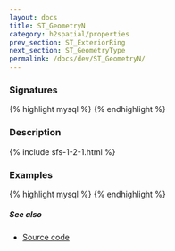 ```yaml
---
layout: docs
title: ST_GeometryN
category: h2spatial/properties
prev_section: ST_ExteriorRing
next_section: ST_GeometryType
permalink: /docs/dev/ST_GeometryN/
---
```


### Signatures

{% highlight mysql %}
{% endhighlight %}

### Description



{% include sfs-1-2-1.html %}

### Examples

{% highlight mysql %}
{% endhighlight %}

##### See also

* <a href="https://github.com/irstv/H2GIS/blob/master/h2spatial/src/main/java/org/h2gis/h2spatial/internal/function/spatial/properties/ST_GeometryN.java" target="_blank">Source code</a>
